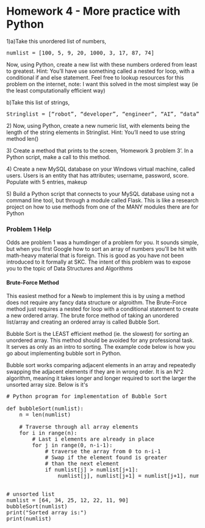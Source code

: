 <h1>Homework 4 - More practice with Python</h1>

<p>
1)a)Take this unordered list of numbers,
</p>

<pre>
numlist = [100, 5, 9, 20, 1000, 3, 17, 87, 74]
</pre>

<p>
Now, using Python, create a new list with these numbers ordered from least to greatest.  Hint: You’ll have use something called a nested for loop, with a conditional if and else statement.  Feel free to lookup resources for this problem on the internet, note: I want this solved in the most simplest way (ie the least computationally efficient way) 
</p>

<p>
b)Take this list of strings, 
</p>

<pre>
Stringlist = [“robot”, “developer”, “engineer”, “AI”, “data”, “quantum”, “computing”, “statistics”, “backend”,”frontend”,”encryption”,”hacking”]
</pre>

<p>
2) Now, using Python, create a new numeric list, with elements being the length of the string elements in Stringlist. Hint: You’ll need to use string method len()
</p>

<p>
3) Create a method that prints to the screen, ‘Homework 3 problem 3’.
In a Python script, make a call to this method.
</p>
<p>
4) Create a new MySQL database on your Windows virtual machine, called users. Users is an entity that has attributes; username, password, score.  Populate with 5 entries, makeup 
</p>

<p>
5) Build a Python script that connects to your MySQL database using not a command line tool, but through a module called Flask.  This is like a research project on how to use methods from one of the MANY modules there are for Python
</p>


<h3>Problem 1 Help</h3>

<p>
  Odds are problem 1 was a humdinger of a problem for you. It sounds simple, but when you first Google how to sort an array of numbers you'll be hit with math-heavy material that is foreign.  This is good as you have not been introduced to it formally at SKC.  The intent of this problem was to expose you to the topic of Data Structures and Algorithms</p>
  
<h4>Brute-Force Method</h4> 

<p>  
This easiest method for a Newb to implement this is by using a method does not require any fancy data structure or algroithm.  The Brute-Force method just requires a nested for loop with a conditional statement to create a new ordered array.  The brute force method of taking an unordered list/array and creating an ordered array is called Bubble Sort.
</p>
  
<p>
Bubble Sort is the LEAST efficient method (ie. the slowest) for sorting an unordered array.  This method should be avoided for any professional task. It serves as only as an intro to sorting.  The example code below is how you go about implementing bubble sort in Python.
</p>

<p>
  Bubble sort works comparing adjacent elements in an array and repeatedly swapping the adjacent elements if they are in wrong order.  It is an N^2 algorithm, meaning it takes longer and longer required to sort the larger the unsorted array size.  Below is it's
</p>

<pre>
# Python program for implementation of Bubble Sort
 
def bubbleSort(numlist):
    n = len(numlist)
 
    # Traverse through all array elements
    for i in range(n):
        # Last i elements are already in place
        for j in range(0, n-i-1):
            # traverse the array from 0 to n-i-1
            # Swap if the element found is greater
            # than the next element
            if numlist[j] > numlist[j+1]:
            	numlist[j], numlist[j+1] = numlist[j+1], numlist[j] #array swap
 

# unsorted list
numlist = [64, 34, 25, 12, 22, 11, 90] 
bubbleSort(numlist)
print("Sorted array is:")
print(numlist)
</pre>
